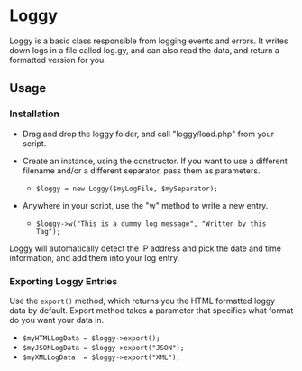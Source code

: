 Loggy
=======
Loggy is a basic class responsible from logging events and errors.
It writes down logs in a file called log.gy, and can also read the data,
and return a formatted version for you.

## Usage

### Installation

* Drag and drop the loggy folder, and call "loggy/load.php" from your script.

* Create an instance, using the constructor. If you want to use 
a different filename and/or a different separator, pass them as parameters.
   
  - `$loggy = new Loggy($myLogFile, $mySeparator);`
  
* Anywhere in your script, use the "w" method to write a new entry.

  - `$loggy->w("This is a dummy log message", "Written by this Tag");`
  
Loggy will automatically detect the IP address and pick the date and time
information, and add them into your log entry.
  
### Exporting Loggy Entries
  
Use the `export()` method, which returns you the HTML formatted 
loggy data by default.
Export method takes a parameter that specifies what format do you want your
data in.
  
 - `$myHTMLLogData = $loggy->export();`
 - `$myJSONLogData = $loggy->export("JSON");`
 - `$myXMLLogData  = $loggy->export("XML");`

